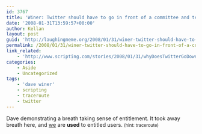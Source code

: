 ```yaml
---
id: 3767
title: 'Winer: Twitter should have to go in front of a committee and testify as to &#8220;what&#8217;s going on.&#8221;'
date: '2008-01-31T13:59:57+00:00'
author: Kellan
layout: post
guid: 'http://laughingmeme.org/2008/01/31/winer-twitter-should-have-to-go-in-front-of-a-committee-and-testify-as-to-whats-going-on/'
permalink: /2008/01/31/winer-twitter-should-have-to-go-in-front-of-a-committee-and-testify-as-to-whats-going-on/
link_related:
    - 'http://www.scripting.com/stories/2008/01/31/whyDoesTwitterGoDown.html'
categories:
    - Aside
    - Uncategorized
tags:
    - 'dave winer'
    - scripting
    - traceroute
    - twitter
---
```


Dave demonstrating a breath taking sense of entitlement. It took away breath here, and [we](http://flickr.com) are **used** to entitled users. <small>(hint: traceroute)</small>